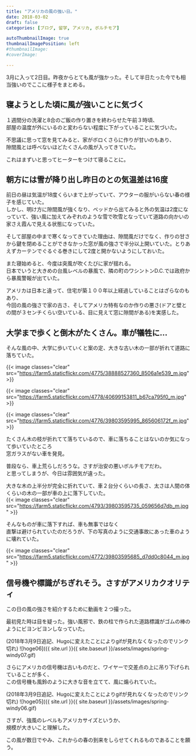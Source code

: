 ```yaml
---
title: "アメリカの風の強い日。"
date: 2018-03-02
draft: false
categories: [ブログ, 留学, アメリカ, ボルチモア]

autoThumbnailImage: true
thumbnailImagePosition: left
#thumbnailImage:
#coverImage:

---
```


3月に入って2日目。昨夜からとても風が強かった。そして半日たった今でも相当強いのでここに様子をまとめる。  

## 寝ようとした頃に風が強いことに気づく

１週間分の洗濯と8合のご飯の作り置きを終わらせた午前３時頃、  
部屋の温度が外にいるのと変わらない程度に下がっていることに気づいた。  

不思議に思って窓を見てみると、家がボロくさらに作りが甘いのもあり、  
隙間風とは呼べないほどたくさんの風が入ってきていた。  

これはまずいと思ってヒーターをつけて寝ることに。  

## 朝方には雪が降り出し昨日のとの気温差は16度

前日の昼は気温が18度くらいまで上がっていて、アウターの服がいらない春の様子を感じていた。  
しかし、明け方に隙間風が強くなり、ベッドから出てみると外の気温は2度になっていて、強い風に加えてみぞれのような雪で吹雪となっていて道路の向かいの家さえ霞んで見える状態になっていた。  

そして部屋の中まで寒くなってきていた理由は、隙間風だけでなく、作りの甘さから鍵を閉めることができなかった窓が風の強さで半分以上開いていた。とりあえずカーテンでぐるぐる巻きにして2度と開かないようにしておいた。  

また寝始めると、今度は突風が吹くたびに家が揺れる。  
日本でいうと大きめの台風レベルの暴風で、隣の町のワシントンD.C.では政府から暴風警報が出ていた。  

アメリカは日本と違って、住宅が築１００年以上経過していることはざらなのもあり、  
今回の風の強さで家の古さ、そしてアメリカ特有なのか作りの悪さ(ドアと壁との間が３センチくらい空いている、目に見えて窓に隙間がある)を実感した。  


## 大学まで歩くと倒木がたくさん。車が犠牲に...

そんな風の中、大学に歩いていくと案の定、大きな古い木の一部が折れて道路に落ちていた。  

{{< image classes="clear" src="https://farm5.staticflickr.com/4775/38888527360_8506a1e539_m.jpg" >}}

{{< image classes="clear" src="https://farm5.staticflickr.com/4778/40699153811_b67ca795f0_m.jpg" >}}

{{< image classes="clear" src="https://farm5.staticflickr.com/4776/39803595995_865606172f_m.jpg" >}}

たくさん木の枝が折れてて落ちているので、車に落ちることはないのか気になって歩いていたところ  
窓ガラスがない車を発見。  

普段なら、車上荒らしだろうな。さすが治安の悪いボルチモアだわ。  
と思ってしまうが、今日は雰囲気が違った。  


大きな木の上半分が完全に折れていて、車２台分くらいの長さ、太さは人間の体くらいの木の一部が車の上に落下していた。  
{{< image classes="clear" src="https://farm5.staticflickr.com/4793/39803595735_059656d7db_m.jpg" >}}

そんなものが車に落下すれば、車も無事ではなく  
直撃は避けられていたのだろうが、下の写真のように交通事故にあった車のように壊れていた。  

{{< image classes="clear" src="https://farm5.staticflickr.com/4772/39803595685_d7dd0c8044_m.jpg" >}}

## 信号機や標識がちぎれそう。さすがアメリカクオリティ

この日の風の強さを紹介するために動画を２つ撮った。  

最初見た時は目を疑った。強い風邪で、鉄の柱で作られた道路標識がゴムの棒のようにビヨンビヨンしなっていた。  

(2018年3月9日追記、Hugoに変えたことによりgifが見れなくなったのでリンク切れ)
![hoge06]({{ site.url }}{{ site.baseurl }}/assets/images/spring-windy07.gif)  


さらにアメリカの信号機は古いものだと、ワイヤーで交差点の上に吊り下げられていることが多く、  
この信号機も風鈴のように大きな音を立てて、風に煽られていた。  

(2018年3月9日追記、Hugoに変えたことによりgifが見れなくなったのでリンク切れ)
![hoge05]({{ site.url }}{{ site.baseurl }}/assets/images/spring-windy06.gif)    

さすが、強風のレベルもアメリカサイズというか、  
規模が大きいこと理解した。  

この風が数日でやみ、これからの春の到来をしらせてくれるものであることを願う。  

